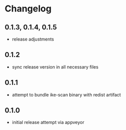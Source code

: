 # Changelog

## 0.1.3, 0.1.4, 0.1.5
* release adjustments

## 0.1.2
* sync release version in all necessary files

## 0.1.1
* attempt to bundle ike-scan binary with redist artifact

## 0.1.0
* initial release attempt via appveyor
